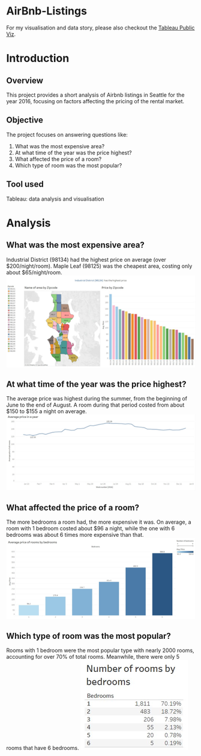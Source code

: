 # AirBnb-Listings
For my visualisation and data story, please also checkout the [Tableau Public Viz](https://public.tableau.com/app/profile/hieu.pham7426/viz/AirBnbListings_17167419793510/Story1).

# Introduction
## Overview
This project provides a short analysis of Airbnb listings in Seattle for the year 2016, focusing on factors affecting the pricing of the rental market.

## Objective
The project focuses on answering questions like:
1. What was the most expensive area?
2. At what time of the year was the price highest?
3. What affected the price of a room?
4. Which type of room was the most popular?

## Tool used
Tableau: data analysis and visualisation

# Analysis
## What was the most expensive area?
Industrial District (98134)  had the highest price on average (over $200/night/room).
Maple Leaf (98125) was the cheapest area, costing only about $65/night/room.
![1](https://github.com/PhamTrungHieu2001/AirBnb-Listings/blob/main/images/zipcode.jpg)

## At what time of the year was the price highest?
The average price was highest during the summer, from the beginning of June to the end of August.
A room during that period costed from about $150 to $155 a night on average.
![2](https://github.com/PhamTrungHieu2001/AirBnb-Listings/blob/main/images/average%20price.jpg)

## What affected the price of a room?
The more bedrooms a room had, the more expensive it was.
On average, a room with 1 bedroom costed about $96 a night, while the one with 6 bedrooms was about 6 times more expensive than that.
![3](https://github.com/PhamTrungHieu2001/AirBnb-Listings/blob/main/images/price%20by%20bedrooms.jpg)

## Which type of room was the most popular?
Rooms with 1 bedroom were the most popular type with nearly 2000 rooms, accounting for over 70% of total rooms.
Meanwhile, there were only 5 rooms that have 6 bedrooms.
![4](https://github.com/PhamTrungHieu2001/AirBnb-Listings/blob/main/images/number%20of%20rooms%20by%20bedrooms.jpg)

